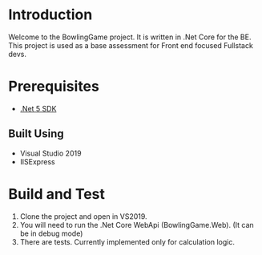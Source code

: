 # Introduction 
Welcome to the BowlingGame project. It is written in .Net Core for the BE.
This project is used as a base assessment for Front end focused Fullstack devs.

# Prerequisites
* [.Net 5 SDK](https://dotnet.microsoft.com/download/dotnet/thank-you/sdk-5.0.101-windows-x64-installer)


## Built Using
* Visual Studio 2019
* IISExpress

# Build and Test
1.	Clone the project and open in VS2019.
2.  You will need to run the .Net Core WebApi (BowlingGame.Web). (It can be in debug mode)
3.  There are tests. Currently implemented only for calculation logic.

